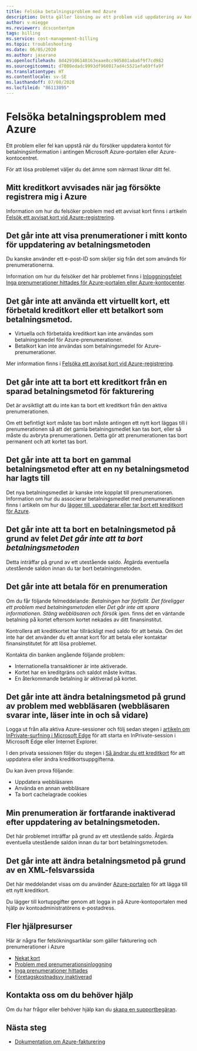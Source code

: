 ```yaml
---
title: Felsöka betalningsproblem med Azure
description: Detta gäller lösning av ett problem vid uppdatering av konto för betalningsinformation i Microsoft Azure-portalen eller kontocenter.
author: v-miegge
ms.reviewerr: dcscontentpm
tags: billing
ms.service: cost-management-billing
ms.topic: troubleshooting
ms.date: 06/05/2020
ms.author: jaserano
ms.openlocfilehash: 8d429106148163eaae8cc905801a8a6f9f7cd982
ms.sourcegitcommit: d7008edadc9993df960817ad4c5521efa69ffa9f
ms.translationtype: HT
ms.contentlocale: sv-SE
ms.lasthandoff: 07/08/2020
ms.locfileid: "86113895"
---
```

# <a name="troubleshoot-azure-payment-issues"></a>Felsöka betalningsproblem med Azure

Ett problem eller fel kan uppstå när du försöker uppdatera kontot för betalningsinformation i antingen Microsoft Azure-portalen eller Azure-kontocentret.

För att lösa problemet väljer du det ämne som närmast liknar ditt fel.

## <a name="my-credit-card-was-declined-when-i-tried-to-sign-up-for-azure"></a>Mitt kreditkort avvisades när jag försökte registrera mig i Azure

Information om hur du felsöker problem med ett avvisat kort finns i artikeln [Felsök ett avvisat kort vid Azure-registrering](troubleshoot-declined-card.md).

## <a name="unable-to-see-subscriptions-under-my-account-to-update-the-payment-method"></a>Det går inte att visa prenumerationer i mitt konto för uppdatering av betalningsmetoden

Du kanske använder ett e-post-ID som skiljer sig från det som används för prenumerationerna.

Information om hur du felsöker det här problemet finns i [Inloggningsfelet Inga prenumerationer hittades för Azure-portalen eller Azure-kontocenter](no-subscriptions-found.md).

## <a name="unable-to-use-a-virtual-or-prepaid-credit-or-debit-card-as-a-payment-method"></a>Det går inte att använda ett virtuellt kort, ett förbetald kreditkort eller ett betalkort som betalningsmetod.

*   Virtuella och förbetalda kreditkort kan inte användas som betalningsmedel för Azure-prenumerationer.
*   Betalkort kan inte användas som betalningsmedel för Azure-prenumerationer.

Mer information finns i [Felsöka ett avvisat kort vid Azure-registrering](troubleshoot-declined-card.md).

## <a name="unable-to-remove-a-credit-card-from-a-saved-billing-payment-method"></a>Det går inte att ta bort ett kreditkort från en sparad betalningsmetod för fakturering

Det är avsiktligt att du inte kan ta bort ett kreditkort från den aktiva prenumerationen.

Om ett befintligt kort måste tas bort måste antingen ett nytt kort läggas till i prenumerationen så att det gamla betalningsmedlet kan tas bort, eller så måste du avbryta prenumerationen. Detta gör att prenumerationen tas bort permanent och att kortet tas bort.

## <a name="unable-to-delete-an-old-payment-method-after-adding-a-new-payment-method"></a>Det går inte att ta bort en gammal betalningsmetod efter att en ny betalningsmetod har lagts till

Det nya betalningsmedlet är kanske inte kopplat till prenumerationen. Information om hur du associerar betalningsmedlet med prenumerationen finns i artikeln om hur du [lägger till, uppdaterar eller tar bort ett kreditkort för Azure](change-credit-card.md).

## <a name="unable-to-delete-a-payment-method-because-of-cannot-delete-payment-method-error"></a>Det går inte att ta bort en betalningsmetod på grund av felet *Det går inte att ta bort betalningsmetoden*

Detta inträffar på grund av ett utestående saldo. Åtgärda eventuella utestående saldon innan du tar bort betalningsmetoden.

## <a name="unable-to-make-payment-for-a-subscription"></a>Det går inte att betala för en prenumeration

Om du får följande felmeddelande: *Betalningen har förfallit. Det föreligger ett problem med betalningsmetoden* eller *Det går inte att spara informationen. Stäng webbläsaren och försök igen.* finns det en väntande betalning på kortet eftersom kortet nekades av ditt finansinstitut.

Kontrollera att kreditkortet har tillräckligt med saldo för att betala. Om det inte har det använder du ett annat kort för att betala eller kontaktar finansinstitutet för att lösa problemet.

Kontakta din banken angående följande problem:

- Internationella transaktioner är inte aktiverade.
- Kortet har en kreditgräns och saldot måste kvittas.
- En återkommande betalning är aktiverad på kortet.

## <a name="unable-to-change-payment-method-because-of-browser-issues-browser-does-not-respond-does-not-load-and-so-on"></a>Det går inte att ändra betalningsmetod på grund av problem med webbläsaren (webbläsaren svarar inte, läser inte in och så vidare)

Logga ut från alla aktiva Azure-sessioner och följ sedan stegen i [artikeln om InPrivate-surfning i Microsoft Edge](https://support.microsoft.com/help/4026200/microsoft-edge-browse-inprivate) för att starta en InPrivate-session i Microsoft Edge eller Internet Explorer.

I den privata sessionen följer du stegen i [Så ändrar du ett kreditkort](change-credit-card.md) för att uppdatera eller ändra kreditkortsuppgifterna.

Du kan även prova följande:

- Uppdatera webbläsaren
- Använda en annan webbläsare
- Ta bort cachelagrade cookies

## <a name="my-subscription-is-still-disabled-after-updating-the-payment-method"></a>Min prenumeration är fortfarande inaktiverad efter uppdatering av betalningsmetoden.

Det här problemet inträffar på grund av ett utestående saldo. Åtgärda eventuella utestående saldon innan du tar bort betalningsmetoden.

## <a name="unable-to-change-payment-method-because-of-an-xml-error-response-page"></a>Det går inte att ändra betalningsmetod på grund av en XML-felsvarssida

Det här meddelandet visas om du använder [Azure-portalen](https://portal.azure.com/) för att lägga till ett nytt kreditkort.

Du lägger till kortuppgifter genom att logga in på Azure-kontoportalen med hjälp av kontoadministratörens e-postadress.

## <a name="additional-help-resources"></a>Fler hjälpresurser

Här är några fler felsökningsartiklar som gäller fakturering och prenumerationer i Azure

- [Nekat kort](troubleshoot-declined-card.md)
- [Problem med prenumerationsinloggning](troubleshoot-sign-in-issue.md)
- [Inga prenumerationer hittades](no-subscriptions-found.md)
- [Företagskostnadsvy inaktiverad](enterprise-mgmt-grp-troubleshoot-cost-view.md)

## <a name="contact-us-for-help"></a>Kontakta oss om du behöver hjälp

Om du har frågor eller behöver hjälp kan du [skapa en supportbegäran](https://ms.portal.azure.com/#blade/Microsoft_Azure_Support/HelpAndSupportBlade/newsupportrequest).

## <a name="next-steps"></a>Nästa steg

- [Dokumentation om Azure-fakturering](../../billing/index.md)
